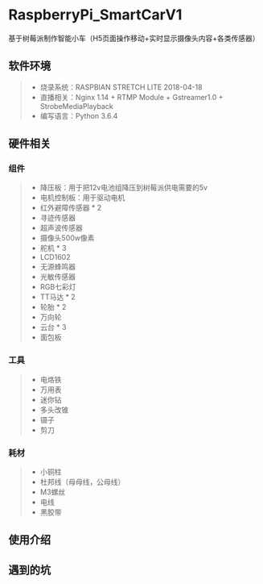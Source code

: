 # RaspberryPi_SmartCarV1
基于树莓派制作智能小车（H5页面操作移动+实时显示摄像头内容+各类传感器）
## 软件环境
> * 烧录系统：RASPBIAN STRETCH LITE 2018-04-18
> * 直播相关：Nginx 1.14 + RTMP Module + Gstreamer1.0 + StrobeMediaPlayback
> * 编写语言：Python 3.6.4

## 硬件相关
### 组件
> * 降压板：用于把12v电池组降压到树莓派供电需要的5v
> * 电机控制板：用于驱动电机
> * 红外避障传感器 * 2
> * 寻迹传感器
> * 超声波传感器
> * 摄像头500w像素
> * 舵机 * 3
> * LCD1602
> * 无源蜂鸣器
> * 光敏传感器
> * RGB七彩灯
> * TT马达 * 2
> * 轮胎 * 2
> * 万向轮
> * 云台 * 3
> * 面包板

### 工具
> * 电烙铁
> * 万用表
> * 迷你钻
> * 多头改锥
> * 镊子
> * 剪刀

### 耗材
> * 小铜柱
> * 杜邦线（母母线，公母线）
> * M3螺丝
> * 电线
> * 黑胶带

## 使用介绍

## 遇到的坑

